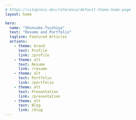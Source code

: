 ```yaml
---
# https://vitepress.dev/reference/default-theme-home-page
layout: home

hero:
  name: "Shunsuke.Tsuchiya"
  text: "Resume and Portfolio"
  tagline: Featured Articles
  actions:
    - theme: brand
      text: Profile
      link: /profile
    - theme: alt
      text: Resume
      link: /resume
    - theme: alt
      text: Portfolio
      link: /portfolio
    - theme: alt
      text: Presentation
      link: /presentation
    - theme: alt
      text: Blog
      link: /blog
---
```


